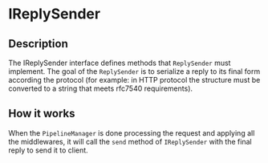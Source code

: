 # IReplySender

## Description
The IReplySender interface defines methods that `ReplySender` must implement.
The goal of the `ReplySender` is to serialize a reply to its final form according the protocol (for example: in HTTP
protocol the structure must be converted to a string that meets rfc7540 requirements).

## How it works
When the `PipelineManager` is done processing the request and applying all the middlewares, it will call the
`send` method of `IReplySender` with the final reply to send it to client.
